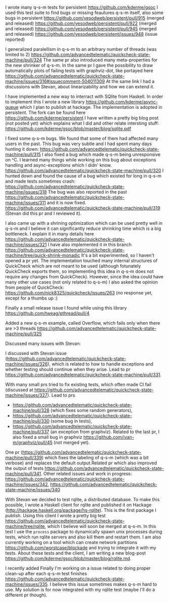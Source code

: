 I wrote many q-s-m tests for persistent
https://github.com/kderme/gsoc
I used this test suite to find bugs or missing feautures  q-s-m itself, also some bugs in persistent
https://github.com/yesodweb/persistent/pull/915 (merged and released)
https://github.com/yesodweb/persistent/pull/922 (merged and released)
https://github.com/yesodweb/persistent/pull/945 (merged and released)
https://github.com/yesodweb/persistent/issues/948 (issue reported)


I generalized paralellism in q-s-m to an arbitrary number of threads (was limited to 2)
https://github.com/advancedtelematic/quickcheck-state-machine/pull/324
The same pr also introduced many meta-properties for the new shrinker of q-s-m.
In the same pr I gave the possibility to draw automatically plots of failing tests with graphviz-dot, like portayed here 
https://github.com/advancedtelematic/quickcheck-state-machine/issues/316#issuecomment-504011309
At the same link I had a discussions with Stevan, about linearizability and how we can extend it.

I have implemented a new way to interract with SQlite from Haskell. In order to implement this I wrote a new library
https://github.com/kderme/async-queue
which I plan to publish at hackage. The implementation is adopted in persistent. The fork can be found here 
https://github.com/kderme/persistent
I have written a pretty big blog post (not posted yet) which explains what I did and other relate intersting stuff:
https://github.com/kderme/gsoc/blob/master/blog/sqlite.pdf

I fixed some q-s-m bugs. We found that some of them had affected many users in the past.
This bug was very subtle and I had spent many days hunting it down:
https://github.com/advancedtelematic/quickcheck-state-machine/pull/315
I also fixed a bug which made q-s-m being unresponsive on ^C. I learned many things while working on this bug about exceptions handling and async-exceptions which I didn' know.
https://github.com/advancedtelematic/quickcheck-state-machine/pull/320
I hunted down and found the cause of a bug which existed for long in q-s-m and made tests sometimes crash:
https://github.com/advancedtelematic/quickcheck-state-machine/issues/318
The bug was also reported in the past https://github.com/advancedtelematic/quickcheck-state-machine/issues/311
and it is now fixed.
https://github.com/advancedtelematic/quickcheck-state-machine/pull/319 (Stevan did this pr and I reviewed it).

I also came up with a shrining optimization which can be used pretty well in q-s-m and I believe it can significantly reduce shrinking time
which is a big bottleneck. I explain it in many details here
https://github.com/advancedtelematic/quickcheck-state-machine/issues/321
I have also implemented it in this branch https://github.com/advancedtelematic/quickcheck-state-machine/tree/quick-shrink-monadic
It's a bit experimented, so I haven't opened a pr yet. The implementation touched many internal structures of QuickCheck which are not meant to be used (although fotunately QuickCheck exports them, so implementing this idea in q-s-m does not require any changes from QuickCheck). However, since the idea could have many other use cases (not only related to q-s-m) I also asked the opinion from people of QuickCheck:
https://github.com/nick8325/quickcheck/issues/263 (no response yet, except for a thumbs up :)

Finally a small release issue I found while using this library
https://github.com/tweag/pthread/pull/4


Added a new q-s-m example, called Overflow, which fails only when there are >3 threads https://github.com/advancedtelematic/quickcheck-state-machine/pull/325

Discussed many issues with Stevan:

I discussed with Stevan issue (https://github.com/advancedtelematic/quickcheck-state-machine/issues/326), which is related to  how to handle exceptions and whether testing should continue when they arise. Lead to pr https://github.com/advancedtelematic/quickcheck-state-machine/pull/331.

With many small prs tried to fix existing tests, which often made CI fail (discussed at https://github.com/advancedtelematic/quickcheck-state-machine/issues/327). Lead to prs 
- https://github.com/advancedtelematic/quickcheck-state-machine/pull/328 (which fixes some random generators), 
- https://github.com/advancedtelematic/quickcheck-state-machine/pull/330 (some bug in tests),
- https://github.com/advancedtelematic/quickcheck-state-machine/pull/337 (an exception from graphviz). Related to the last pr, I also fixed a small bug in graphviz https://github.com/ivan-m/graphviz/pull/45 (not merged yet).

One pr (https://github.com/advancedtelematic/quickcheck-state-machine/pull/339) which fixes the labeling of q-s-m (which was a bit verbose) and replaces the default output.Related pr which also improved the output of tests https://github.com/advancedtelematic/quickcheck-state-machine/pull/341. Other related issues and work in progress: https://github.com/advancedtelematic/quickcheck-state-machine/issues/342, https://github.com/advancedtelematic/quickcheck-state-machine/issues/340

With Stevan we decided to test rqlite, a distributed database. To make this possible, I wrote a Haskell client for rqlite and published it on Hackage (http://hackage.haskell.org/package/hs-rqlite). This is the first package I publish. Using this client I wrote a pretty big test https://github.com/advancedtelematic/quickcheck-state-machine/tree/rqlite, which I believe will soon be merged at q-s-m. In this test I use the `process` package to dynamically spawn unix processes during tests, which run rqlite servers and also kill them and restart them. I am also currently working on a tool which can create network partitions https://github.com/worstcase/blockade and trying to integrate it with my tests. About these tests and the client, I am writing a new blog-post https://github.com/kderme/gsoc/blob/master/blog/rqlite.md.

I recently added
Finally I'm working on a issue related to doing proper clean-up after each q-s-m test finishes https://github.com/advancedtelematic/quickcheck-state-machine/issues/335. I believe this issue sometimes makes q-s-m hard to use. My solution is for now integrated with my rqlite test (maybe I'll do a different pr though).

